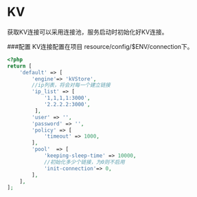 # KV

获取KV连接可以采用连接池，服务启动时初始化好KV连接。


###配置
KV连接配置在项目 resource/config/$ENV/connection下。
``` php
<?php
return [
    'default' => [
        'engine'=> 'kVStore',
        //ip列表，将会对每一个建立链接
        'ip_list' => [
            '1,1,1,1:3000',
            '2.2.2.2:3000',
         ],
        'user' => '',
        'password' => '',
        'policy' => [
            'timeout' => 1000,
        ],
        'pool'  => [
            'keeping-sleep-time' => 10000,
            //初始化多少个链接，为0则不启用
            'init-connection'=> 0,
        ],
    ],
];
```
